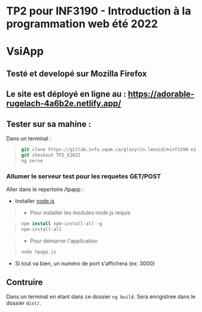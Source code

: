 # TP2 pour INF3190 - Introduction à la programmation web été 2022

# VsiApp

## Testé et developé sur Mozilla Firefox

## Le site est déployé en ligne au : https://adorable-rugelach-4a6b2e.netlify.app/

## Tester sur sa mahine :

Dans un terminal :

> ```csh
> git clone https://gitlab.info.uqam.ca/glazyrin.leonid/>inf3190-e22-tp.git
> git checkout TP2_E2022
> ng serve
> ```

### Allumer le serveur test pour les requetes GET/POST

Aller dans le repertoire /tpapp :

- Installer [node.js](https://nodejs.org)

> - Pour installer les modules node.js requis

> ```csh
> npm install npm-install-all -g
> npm-install-all
> ```

> - Pour démarrer l'application

> ```csh
> node tpapp.js
> ```

- Si tout va bien, un numéro de port s'affichera (ex: 3000)

## Contruire

Dans un terminal en etant dans ce dossier `ng build`. Sera enrigistree dans le dossier `dist/`.
